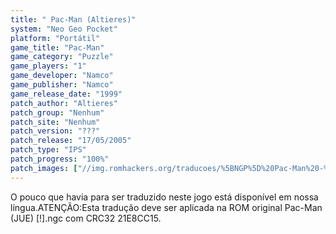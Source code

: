 ```yaml
---
title: " Pac-Man (Altieres)"
system: "Neo Geo Pocket"
platform: "Portátil"
game_title: "Pac-Man"
game_category: "Puzzle"
game_players: "1"
game_developer: "Namco"
game_publisher: "Namco"
game_release_date: "1999"
patch_author: "Altieres"
patch_group: "Nenhum"
patch_site: "Nenhum"
patch_version: "???"
patch_release: "17/05/2005"
patch_type: "IPS"
patch_progress: "100%"
patch_images: ["//img.romhackers.org/traducoes/%5BNGP%5D%20Pac-Man%20-%20Altieres%20-%201.png","//img.romhackers.org/traducoes/%5BNGP%5D%20Pac-Man%20-%20Altieres%20-%202.png","//img.romhackers.org/traducoes/%5BNGP%5D%20Pac-Man%20-%20Altieres%20-%203.png"]
---
```

O pouco que havia para ser traduzido neste jogo está disponível em nossa língua.ATENÇÃO:Esta tradução deve ser aplicada na ROM original Pac-Man (JUE) [!].ngc com CRC32 21E8CC15.